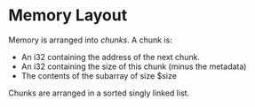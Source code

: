 # Memory Layout
Memory is arranged into *chunks*. A chunk is:

* An i32 containing the address of the next chunk.
* An i32 containing the size of this chunk (minus the metadata)
* The contents of the subarray of size $size

Chunks are arranged in a sorted singly linked list.
